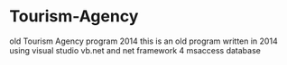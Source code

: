 # Tourism-Agency
old Tourism Agency program 2014
this is an old program written in 2014 using visual studio vb.net and net framework 4 msaccess database
